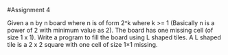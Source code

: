 #Assignment 4

Given a n by n board where n is of form 2^k where k >= 1 (Basically n is a power of 2 with minimum value as 2). The board has one missing cell (of size 1 x 1). Write a program to fill the board using L shaped tiles. A L shaped tile is a 2 x 2 square with one cell of size 1×1 missing.